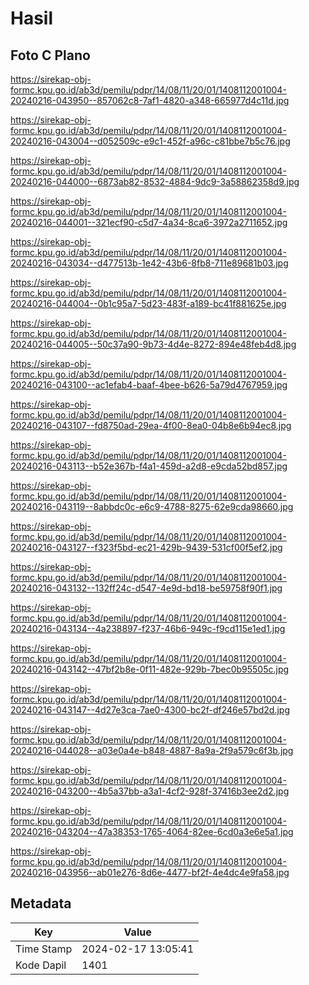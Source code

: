 # Hasil

## Foto C Plano

https://sirekap-obj-formc.kpu.go.id/ab3d/pemilu/pdpr/14/08/11/20/01/1408112001004-20240216-043950--857062c8-7af1-4820-a348-665977d4c11d.jpg

https://sirekap-obj-formc.kpu.go.id/ab3d/pemilu/pdpr/14/08/11/20/01/1408112001004-20240216-043004--d052509c-e9c1-452f-a96c-c81bbe7b5c76.jpg

https://sirekap-obj-formc.kpu.go.id/ab3d/pemilu/pdpr/14/08/11/20/01/1408112001004-20240216-044000--6873ab82-8532-4884-9dc9-3a58862358d9.jpg

https://sirekap-obj-formc.kpu.go.id/ab3d/pemilu/pdpr/14/08/11/20/01/1408112001004-20240216-044001--321ecf90-c5d7-4a34-8ca6-3972a2711652.jpg

https://sirekap-obj-formc.kpu.go.id/ab3d/pemilu/pdpr/14/08/11/20/01/1408112001004-20240216-043034--d477513b-1e42-43b6-8fb8-711e89681b03.jpg

https://sirekap-obj-formc.kpu.go.id/ab3d/pemilu/pdpr/14/08/11/20/01/1408112001004-20240216-044004--0b1c95a7-5d23-483f-a189-bc41f881625e.jpg

https://sirekap-obj-formc.kpu.go.id/ab3d/pemilu/pdpr/14/08/11/20/01/1408112001004-20240216-044005--50c37a90-9b73-4d4e-8272-894e48feb4d8.jpg

https://sirekap-obj-formc.kpu.go.id/ab3d/pemilu/pdpr/14/08/11/20/01/1408112001004-20240216-043100--ac1efab4-baaf-4bee-b626-5a79d4767959.jpg

https://sirekap-obj-formc.kpu.go.id/ab3d/pemilu/pdpr/14/08/11/20/01/1408112001004-20240216-043107--fd8750ad-29ea-4f00-8ea0-04b8e6b94ec8.jpg

https://sirekap-obj-formc.kpu.go.id/ab3d/pemilu/pdpr/14/08/11/20/01/1408112001004-20240216-043113--b52e367b-f4a1-459d-a2d8-e9cda52bd857.jpg

https://sirekap-obj-formc.kpu.go.id/ab3d/pemilu/pdpr/14/08/11/20/01/1408112001004-20240216-043119--8abbdc0c-e6c9-4788-8275-62e9cda98660.jpg

https://sirekap-obj-formc.kpu.go.id/ab3d/pemilu/pdpr/14/08/11/20/01/1408112001004-20240216-043127--f323f5bd-ec21-429b-9439-531cf00f5ef2.jpg

https://sirekap-obj-formc.kpu.go.id/ab3d/pemilu/pdpr/14/08/11/20/01/1408112001004-20240216-043132--132ff24c-d547-4e9d-bd18-be59758f90f1.jpg

https://sirekap-obj-formc.kpu.go.id/ab3d/pemilu/pdpr/14/08/11/20/01/1408112001004-20240216-043134--4a238897-f237-46b6-949c-f9cd115e1ed1.jpg

https://sirekap-obj-formc.kpu.go.id/ab3d/pemilu/pdpr/14/08/11/20/01/1408112001004-20240216-043142--47bf2b8e-0f11-482e-929b-7bec0b95505c.jpg

https://sirekap-obj-formc.kpu.go.id/ab3d/pemilu/pdpr/14/08/11/20/01/1408112001004-20240216-043147--4d27e3ca-7ae0-4300-bc2f-df246e57bd2d.jpg

https://sirekap-obj-formc.kpu.go.id/ab3d/pemilu/pdpr/14/08/11/20/01/1408112001004-20240216-044028--a03e0a4e-b848-4887-8a9a-2f9a579c6f3b.jpg

https://sirekap-obj-formc.kpu.go.id/ab3d/pemilu/pdpr/14/08/11/20/01/1408112001004-20240216-043200--4b5a37bb-a3a1-4cf2-928f-37416b3ee2d2.jpg

https://sirekap-obj-formc.kpu.go.id/ab3d/pemilu/pdpr/14/08/11/20/01/1408112001004-20240216-043204--47a38353-1765-4064-82ee-6cd0a3e6e5a1.jpg

https://sirekap-obj-formc.kpu.go.id/ab3d/pemilu/pdpr/14/08/11/20/01/1408112001004-20240216-043956--ab01e276-8d6e-4477-bf2f-4e4dc4e9fa58.jpg


## Metadata

| Key        | Value               |
| ---------- | ------------------- |
| Time Stamp | 2024-02-17 13:05:41 |
| Kode Dapil | 1401                |



